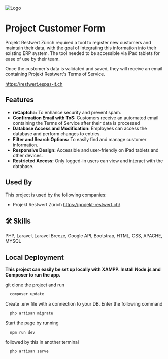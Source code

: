![Logo](https://projekt-restwert.ch/wp-content/themes/yootheme/cache/b3/headerbild-rwlanding-b302bbfb.webp)

# Project Customer Form
Projekt Restwert Zürich required a tool to register new customers and maintain their data, with the goal of integrating this information into their existing ERP system. The tool needed to be accessible via iPad tablets for ease of use by their team.

Once the customer's data is validated and saved, they will receive an email containing Projekt Restwert's Terms of Service. 

https://restwert.espas-it.ch


## Features

- **reCaptcha:** To enhance security and prevent spam.
- **Confirmation Email with ToS:** Customers receive an automated email containing the Terms of Service after their data is processed
- **Database Access and Modification:** Employees can access the database and perform changes to entries.
- **Filter and Search Options:** To easily find and manage customer information.
- **Responsive Design:** Accessible and user-friendly on iPad tablets and other devices.
- **Restricted Access:** Only logged-in users can view and interact with the database.
    


## Used By

This project is used by the following companies:

- Projekt Restwert Zürich https://projekt-restwert.ch/


## 🛠 Skills
PHP, Laravel, Laravel Breeze, Google API, Bootstrap, HTML, CSS, APACHE, MYSQL

## Local Deployment

**This project can easily be set up locally with XAMPP. Install Node.js and Composer to run the app.**

git clone the project and run 

```bash
  composer update
```

Create .env file with a connection to your DB. Enter the following command

```bash
  php artisan migrate
```

Start the page by running

```bash
  npm run dev
```

followed by this in another terminal

```bash
  php artisan serve
```



